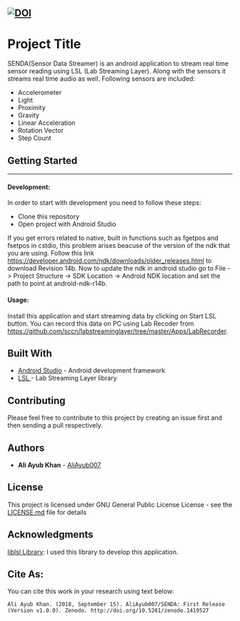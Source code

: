 [![DOI](https://zenodo.org/badge/DOI/10.5281/zenodo.1419527.svg)](https://doi.org/10.5281/zenodo.1419527)
---
# Project Title

SENDA(Sensor Data Streamer) is an android application to stream real time sensor reading using LSL (Lab Streaming Layer). Along with the sensors it streams real time audio as well. Following sensors are included: 

- Accelerometer
- Light
- Proximity
- Gravity
- Linear Acceleration
- Rotation Vector
- Step Count

## Getting Started
---
#### Development:

In order to start with development you need to follow these steps: 

- Clone this repository
- Open project with Android Studio

If you get errors related to native, built in functions such as fgetpos and fsetpos in cstdio, this problem arises beacuse of the version of the ndk that you are using. Follow this link https://developer.android.com/ndk/downloads/older_releases.html to download Revision 14b. Now to update the ndk in android studio go to File -> Project Structure -> SDK Location -> Android NDK location and set the path to point at android-ndk-r14b.

#### Usage: 

Install this application and start streaming data by clicking on Start LSL button. You can record this data on PC using Lab Recoder from https://github.com/sccn/labstreaminglayer/tree/master/Apps/LabRecorder. 

## Built With

* [Android Studio](https://developer.android.com/studio/) - Android development framework
* [LSL ](https://github.com/sccn/labstreaminglayer) - Lab Streaming Layer library

## Contributing

Please feel free to contribute to this project by creating an issue first and then sending a pull respectively. 

## Authors

* **Ali Ayub Khan** - [AliAyub007](https://github.com/AliAyub007)


## License

This project is licensed under GNU General Public License License - see the [LICENSE.md](https://github.com/AliAyub007/SENDA/blob/master/LICENSE) file for details

## Acknowledgments

[liblsl Library](https://github.com/sccn/labstreaminglayer/tree/master/LSL): I used this library to develop this application. 

## Cite As: 
You can cite this work in your research using text below:

    Ali Ayub Khan. (2018, September 15). AliAyub007/SENDA: First Release (Version v1.0.0). Zenodo. http://doi.org/10.5281/zenodo.1419527

